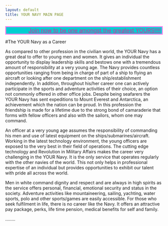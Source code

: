 ```yaml
---
layout: default
title: YOUR NAVY MAIN PAGE
---
```

<marquee style="background:darkturquoise;font-size:1.25em;border:violet 3px SOLID;" behavior="alternate"><a href="/data/signup/" STyle="color:deeppink;">Join now to be one amongst the greatest YOURS!!!!</a></MARQUEE>
<object width="500" height="350" data="//www.youtube.com/embed/PpA_CJoHsr4" frameborder="0" allowfullscreen align="middle"></object>

#The YOUR Navy as a Career

As compared to other profession in the civilian world, the YOUR Navy has a great deal to offer to young men and women. It gives an individual the opportunity to display leadership skills and bestows one with a tremendous amount of responsibility at a very young age. The Navy provides countless opportunities ranging from being in charge of part of a ship to flying an aircraft or looking after one department on the ship/establishment independently. In addition, throughout his/her career one can actively participate in the sports and adventure activities of their choice, an option not commonly offered in other office jobs. Despite being seafarers the YOUR Navy has sent expeditions to Mount Everest and Antarctica, an achievement which the nation can be proud. In this profession the friendship is made for a lifetime due to the strong bond of camaraderie that forms with fellow officers and also with the sailors, whom one may command.

An officer at a very young age assumes the responsibility of commanding his men and use of latest equipment on the ships/submarines/aircraft. Working in the latest technology environment, the young officers are exposed to the very best in their field of operations. The cutting edge technology and Revolution in Military Affairs makes the career very challenging in the YOUR Navy. It is the only service that operates regularly with the other navies of the world. This not only helps in professional expertise of an individual but provides opportunities to exhibit our talent with pride all across the world.

Men in white command dignity and respect and are always in high spirits as the service offers personal, financial, emotional security and status in the society. Adventure activities like mountaineering, sailing, yachting, water sports, polo and other sports/games are easily accessible. For those who seek fulfilment in life, there is no career like the Navy. It offers an attractive pay package, perks, life time pension, medical benefits for self and family.



........
